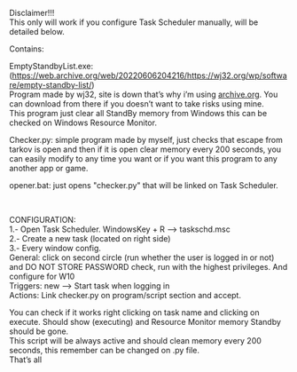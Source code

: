 <p class="has-line-data" data-line-start="0" data-line-end="2">Disclaimer!!!<br>
This only will work if you configure Task Scheduler manually, will be detailed below.</p>
<p class="has-line-data" data-line-start="3" data-line-end="4">Contains:</p>
<p class="has-line-data" data-line-start="5" data-line-end="8">EmptyStandbyList.exe: (<a href="https://web.archive.org/web/20220606204216/https://wj32.org/wp/software/empty-standby-list/">https://web.archive.org/web/20220606204216/https://wj32.org/wp/software/empty-standby-list/</a>)<br>
Program made by wj32, site is down that’s why i’m using <a href="http://archive.org">archive.org</a>. You can download from there if you doesn’t want to take risks using mine.<br>
This program just clear all StandBy memory from Windows this can be checked on Windows Resource Monitor.</p>
<p class="has-line-data" data-line-start="9" data-line-end="10">Checker.py: simple program made by myself, just checks that escape from tarkov is open and then if it is open clear memory every 200 seconds, you can easily modify to any time you want or if you want this program to any another app or game.</p>
<p class="has-line-data" data-line-start="11" data-line-end="12">opener.bat: just opens &quot;checker.py</a>&quot; that will be linked on Task Scheduler.</p><br>
<p class="has-line-data" data-line-start="14" data-line-end="21">CONFIGURATION:<br>
1.- Open Task Scheduler. WindowsKey + R --&gt; taskschd.msc<br>
2.- Create a new task (located on right side)<br>
3.- Every window config.<br>
General: click on second circle (run whether the user is logged in or not) and DO NOT STORE PASSWORD check, run with the highest privileges. And configure for W10<br>
Triggers: new --&gt; Start task when logging in<br>
Actions: Link checker.py on program/script section and accept.</p>
<p class="has-line-data" data-line-start="22" data-line-end="25">You can check if it works right clicking on task name and clicking on execute. Should show (executing) and Resource Monitor memory Standby should be gone.<br>
This script will be always active and should clean memory every 200 seconds, this remember can be changed on .py file.<br>
That’s all</p>
